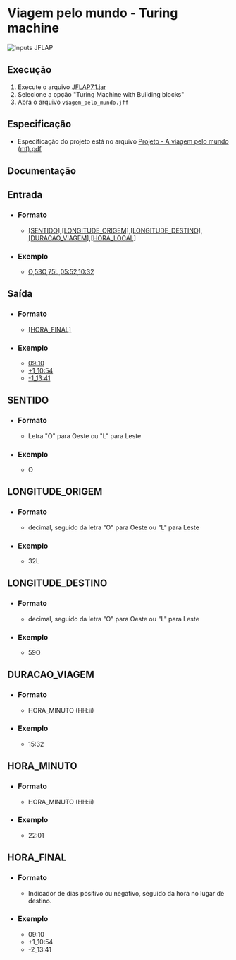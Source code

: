 # Viagem pelo mundo - Turing machine

![Inputs JFLAP](docs/inputs.jpg)
## Execução
1. Execute o arquivo [JFLAP7.1.jar](https://github.com/andrewalkermo/viagem-pelo-mundo/blob/16bdac7a7ad58a779ba197ca56d132e4f38e89c9/JFLAP7.1.jar)
2. Selecione a opção "Turing Machine with Building blocks"
3. Abra o arquivo `viagem_pelo_mundo.jff`

## Especificação
* Especificação do projeto está no arquivo [Projeto - A viagem pelo mundo (mt).pdf](https://github.com/andrewalkermo/viagem-pelo-mundo/blob/16bdac7a7ad58a779ba197ca56d132e4f38e89c9/Projeto%20-%20A%20viagem%20pelo%20mundo%20(mt).pdf)

## Documentação

## Entrada
* ### Formato
  * [[SENTIDO]](#SENTIDO),[[LONGITUDE_ORIGEM]](#LONGITUDE_ORIGEM),[[LONGITUDE_DESTINO]](#LONGITUDE_DESTINO),[[DURACAO_VIAGEM]](#DURACAO_VIAGEM),[[HORA_LOCAL]](#HORA_MINUTO)
* ### Exemplo
  * [O](#SENTIDO),[53O](#LONGITUDE_ORIGEM),[75L](#LONGITUDE_DESTINO),[05:52](#DURACAO_VIAGEM),[10:32](#HORA_MINUTO)

## Saída
* ### Formato
  * [[HORA_FINAL]](#HORA_FINAL)
* ### Exemplo
  * [09:10](#HORA_FINAL)
  * [+1_10:54](#HORA_FINAL)
  * [-1_13:41](#HORA_FINAL)

## SENTIDO
* ### Formato
  * Letra "O" para Oeste ou "L" para Leste
* ### Exemplo
  * O
## LONGITUDE_ORIGEM
* ### Formato
  * decimal, seguido da letra "O" para Oeste ou "L" para Leste
* ### Exemplo
  * 32L

## LONGITUDE_DESTINO
* ### Formato
  * decimal, seguido da letra "O" para Oeste ou "L" para Leste
* ### Exemplo
  * 59O

## DURACAO_VIAGEM
* ### Formato
  * HORA_MINUTO (HH:ii)
* ### Exemplo
  * 15:32

## HORA_MINUTO
* ### Formato
  * HORA_MINUTO (HH:ii)
* ### Exemplo
  * 22:01

## HORA_FINAL
* ### Formato
  * Indicador de dias positivo ou negativo, seguido da hora no lugar de destino.
* ### Exemplo
  * 09:10
  * +1_10:54
  * -2_13:41
